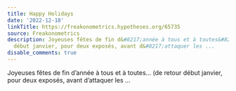 ```yaml
---
title: Happy Holidays
date: '2022-12-18'
linkTitle: https://freakonometrics.hypotheses.org/65735
source: Freakonometrics
description: Joyeuses fêtes de fin d&#8217;année à tous et à toutes&#8230; (de retour
  début janvier, pour deux exposés, avant d&#8217;attaquer les ...
disable_comments: true
---
```

Joyeuses fêtes de fin d&#8217;année à tous et à toutes&#8230; (de retour début janvier, pour deux exposés, avant d&#8217;attaquer les ...